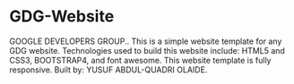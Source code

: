 # GDG-Website
 GOOGLE DEVELOPERS GROUP..
This is a simple website template for any GDG website.
Technologies used to build this website include: HTML5 and CSS3, BOOTSTRAP4, and font awesome.
This website template is fully responsive.
Built by: YUSUF ABDUL-QUADRI OLAIDE.
